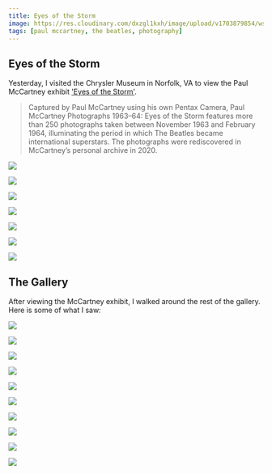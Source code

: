 ```yaml
---
title: Eyes of the Storm
image: https://res.cloudinary.com/dxzgl1kxh/image/upload/v1703879854/wszzprtlkixlfjjjmsyp.jpg
tags: [paul mccartney, the beatles, photography]
---
```


## Eyes of the Storm
Yesterday, I visited the Chrysler Museum in Norfolk, VA to view the Paul McCartney exhibit ['Eyes of the Storm'](https://chrysler.org/exhibition/paul-mccartney-photographs/).

> Captured by Paul McCartney using his own Pentax Camera, Paul McCartney Photographs 1963–64: Eyes of the Storm features more than 250 photographs taken between November 1963 and February 1964, illuminating the period in which The Beatles became international superstars. The photographs were rediscovered in McCartney’s personal archive in 2020.

![](https://res.cloudinary.com/dxzgl1kxh/image/upload/v1703907273/dx0bi9s2khpdmvbnduew.jpg)

![](https://res.cloudinary.com/dxzgl1kxh/image/upload/v1703907371/zdnlib65u4hc8kobbe1k.jpg)

![](https://res.cloudinary.com/dxzgl1kxh/image/upload/v1703907498/tyxwgawlhztmu7ncycoh.jpg)

![](https://res.cloudinary.com/dxzgl1kxh/image/upload/v1703907539/azkn1bu5qz5u6i1j4svx.jpg)

![](https://res.cloudinary.com/dxzgl1kxh/image/upload/v1703907575/rr9eycgnx85csbbe2g5m.jpg)

![](https://res.cloudinary.com/dxzgl1kxh/image/upload/v1703907673/qtruhcsfidepf4wwm7bc.jpg)

![](https://res.cloudinary.com/dxzgl1kxh/image/upload/v1703907635/mhy80vlysjuwdvf9zrlj.jpg)

## The Gallery

After viewing the McCartney exhibit, I walked around the rest of the gallery.
Here is some of what I saw:

![](https://res.cloudinary.com/dxzgl1kxh/image/upload/v1703879175/t20cuteamo4hbsl70jol.jpg)

![](https://res.cloudinary.com/dxzgl1kxh/image/upload/v1703906808/gtws3oakehhh4birnzbg.jpg)

![](https://res.cloudinary.com/dxzgl1kxh/image/upload/v1703906968/jwpoazzu7flr3trdc1d1.jpg)

![](https://res.cloudinary.com/dxzgl1kxh/image/upload/v1703907052/gzuka86xbqnzht7zhora.jpg)

![](https://res.cloudinary.com/dxzgl1kxh/image/upload/v1703907100/ouzhdnbw8qzsgebfnzdw.jpg)

![](https://res.cloudinary.com/dxzgl1kxh/image/upload/v1703907142/vbzqpzmgxmbwcs9vk2qn.jpg)

![](https://res.cloudinary.com/dxzgl1kxh/image/upload/v1703907180/irjcajxkqmilrjd8xa5d.jpg)

![](https://res.cloudinary.com/dxzgl1kxh/image/upload/v1703907427/xc0enhbyv124dtarovye.jpg)

![](https://res.cloudinary.com/dxzgl1kxh/image/upload/v1703907708/ebvwpspss0ktx1kwcppa.jpg)

![](https://res.cloudinary.com/dxzgl1kxh/image/upload/v1703907739/wxras8amhz7npapszixr.jpg)